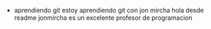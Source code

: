* aprendiendo git
estoy aprendiendo git con jon mircha
hola desde readme
jonmircha es un excelente profesor de programacion